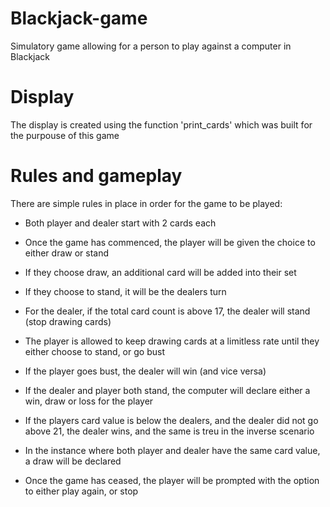 # Blackjack-game
Simulatory game allowing for a person to play against a computer in Blackjack

# Display
The display is created using the function 'print_cards' which was built for the purpouse of this game

# Rules and gameplay
There are simple rules in place in order for the game to be played:

- Both player and dealer start with 2 cards each

- Once the game has commenced, the player will be given the choice to either draw or stand

- If they choose draw, an additional card will be added into their set

- If they choose to stand, it will be the dealers turn

- For the dealer, if the total card count is above 17, the dealer will stand (stop drawing cards)

- The player is allowed to keep drawing cards at a limitless rate until they either choose to stand, or go bust

- If the player goes bust, the dealer will win (and vice versa)

- If the dealer and player both stand, the computer will declare either a win, draw or loss for the player

- If the players card value is below the dealers, and the dealer did not go above 21, the dealer wins, and the same is treu in the inverse scenario

- In the instance where both player and dealer have the same card value, a draw will be declared

- Once the game has ceased, the player will be prompted with the option to either play again, or stop


